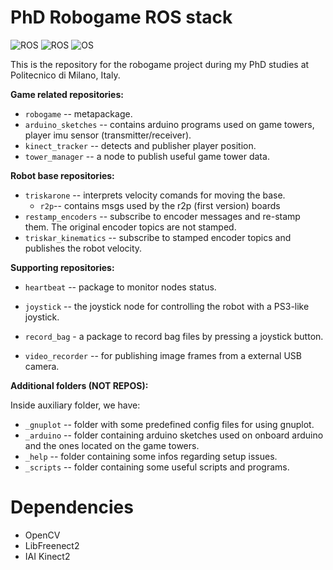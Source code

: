 PhD Robogame ROS stack
======================
![ROS](https://img.shields.io/badge/ROS-Indigo-brightgreen.svg) ![ROS](https://img.shields.io/badge/ROS-Kinetic-brightgreen.svg) ![OS](https://img.shields.io/badge/OS-Ubuntu%2016.04-orange.svg)

This is the repository for the robogame project during my PhD studies at Politecnico di Milano, Italy.

**Game related repositories:**<br/>
* `robogame` -- metapackage. <br/>
* `arduino_sketches` -- contains arduino programs used on game towers, player imu sensor (transmitter/receiver).  <br/>
* `kinect_tracker` -- detects and publisher player position.  <br/>
* `tower_manager` -- a node to publish useful game tower data. <br/>

**Robot base repositories:**</br>
* `triskarone` -- interprets velocity comands for moving the base.</br>
  * `r2p`-- contains msgs used by the r2p (first version) boards</br>
* `restamp_encoders` -- subscribe to encoder messages and re-stamp them. The original encoder topics are not stamped. <br/>
* `triskar_kinematics` -- subscribe to stamped encoder topics and publishes the robot velocity.<br/>


**Supporting repositories:**</br>

* `heartbeat` -- package to monitor nodes status. <br/>


* `joystick` -- the joystick node for controlling the robot with a PS3-like joystick. <br/>
* `record_bag` - a package to record bag files by pressing a joystick button.
* `video_recorder` -- for publishing image frames from a external USB camera.<br/>

**Additional folders (NOT REPOS):**</br>

Inside auxiliary folder, we have:

* `_gnuplot` -- folder with some predefined config files for using gnuplot.</br>
* `_arduino` -- folder containing arduino sketches used on onboard arduino and the ones located on the game towers.</br>
* `_help` -- folder containing some infos regarding setup issues.</br>
* `_scripts` -- folder containing some useful scripts and programs.</br>

Dependencies
============

* OpenCV
* LibFreenect2
* IAI Kinect2
